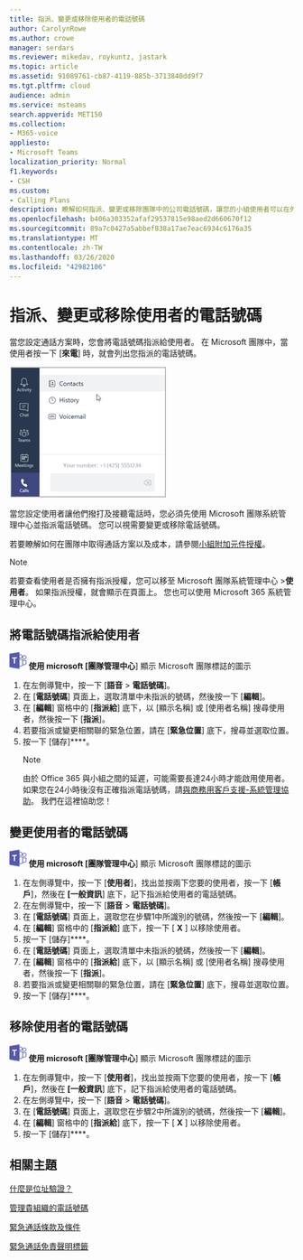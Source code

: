 ```yaml
---
title: 指派、變更或移除使用者的電話號碼
author: CarolynRowe
ms.author: crowe
manager: serdars
ms.reviewer: mikedav, roykuntz, jastark
ms.topic: article
ms.assetid: 91089761-cb87-4119-885b-3713840dd9f7
ms.tgt.pltfrm: cloud
audience: admin
ms.service: msteams
search.appverid: MET150
ms.collection:
- M365-voice
appliesto:
- Microsoft Teams
localization_priority: Normal
f1.keywords:
- CSH
ms.custom:
- Calling Plans
description: 瞭解如何指派、變更或移除團隊中的公司電話號碼，讓您的小組使用者可以在外部進行通話。
ms.openlocfilehash: b406a303352afaf29537815e98aed2d660670f12
ms.sourcegitcommit: 89a7c0427a5abbef838a17ae7eac6934c6176a35
ms.translationtype: MT
ms.contentlocale: zh-TW
ms.lasthandoff: 03/26/2020
ms.locfileid: "42982106"
---
```

# <a name="assign-change-or-remove-a-phone-number-for-a-user"></a>指派、變更或移除使用者的電話號碼

當您設定通話方案時，您會將電話號碼指派給使用者。 在 Microsoft 團隊中，當使用者按一下 [**來電**] 時，就會列出您指派的電話號碼。

![[小組] 中顯示的使用者電話號碼。](media/teams-phone-number.png)

當您設定使用者讓他們撥打及接聽電話時，您必須先使用 Microsoft 團隊系統管理中心並指派電話號碼。 您可以視需要變更或移除電話號碼。
  
若要瞭解如何在團隊中取得通話方案以及成本，請參閱[小組附加元件授權](teams-add-on-licensing/microsoft-teams-add-on-licensing.md)。
  
> [!NOTE]
> 若要查看使用者是否擁有指派授權，您可以移至 Microsoft 團隊系統管理中心 >**使用者**。 如果指派授權，就會顯示在頁面上。  您也可以使用 Microsoft 365 系統管理中心。
  
## <a name="assign-a-phone-number-to-a-user"></a>將電話號碼指派給使用者
 
![](media/teams-logo-30x30.png) **使用 microsoft [團隊管理中心**] 顯示 Microsoft 團隊標誌的圖示
    
1. 在左側導覽中，按一下 [**語音** > **電話號碼**]。
2. 在 [**電話號碼**] 頁面上，選取清單中未指派的號碼，然後按一下 [**編輯**]。  
3. 在 [**編輯**] 窗格中的 [**指派給**] 底下，以 [顯示名稱] 或 [使用者名稱] 搜尋使用者，然後按一下 [**指派**]。
4. 若要指派或變更相關聯的緊急位置，請在 [**緊急位置**] 底下，搜尋並選取位置。
6. 按一下 [儲存]****。
    > [!NOTE]
    > 由於 Office 365 與小組之間的延遲，可能需要長達24小時才能啟用使用者。 如果您在24小時後沒有正確指派電話號碼，請[與商務用客戶支援-系統管理協助](https://docs.microsoft.com/microsoft-365/admin/contact-support-for-business-products)。 我們在這裡協助您！
  
## <a name="change-a-phone-number-for-a-user"></a>變更使用者的電話號碼
 
![](media/teams-logo-30x30.png) **使用 microsoft [團隊管理中心**] 顯示 Microsoft 團隊標誌的圖示
    
1. 在左側導覽中，按一下 [**使用者**]，找出並按兩下您要的使用者，按一下 [**帳戶**]，然後在 **[一般資訊**] 底下，記下指派給使用者的電話號碼。
2. 在左側導覽中，按一下 [**語音** > **電話號碼**]。
3. 在 [**電話號碼**] 頁面上，選取您在步驟1中所識別的號碼，然後按一下 [**編輯**]。  
4. 在 [**編輯**] 窗格中的 [**指派給**] 底下，按一下 [ **X** ] 以移除使用者。
5. 按一下 [儲存]****。
6. 在 [**電話號碼**] 頁面上，選取清單中未指派的號碼，然後按一下 [**編輯**]。  
7. 在 [**編輯**] 窗格中的 [**指派給**] 底下，以 [顯示名稱] 或 [使用者名稱] 搜尋使用者，然後按一下 [**指派**]。
8. 若要指派或變更相關聯的緊急位置，請在 [**緊急位置**] 底下，搜尋並選取位置。
9. 按一下 [儲存]****。

## <a name="remove-a-phone-number-from-a-user"></a>移除使用者的電話號碼
 
![](media/teams-logo-30x30.png) **使用 microsoft [團隊管理中心**] 顯示 Microsoft 團隊標誌的圖示

1. 在左側導覽中，按一下 [**使用者**]，找出並按兩下您要的使用者，按一下 [**帳戶**]，然後在 **[一般資訊**] 底下，記下指派給使用者的電話號碼。
2. 在左側導覽中，按一下 [**語音** > **電話號碼**]。
3. 在 [**電話號碼**] 頁面上，選取您在步驟2中所識別的號碼，然後按一下 [**編輯**]。  
4. 在 [**編輯**] 窗格中的 [**指派給**] 底下，按一下 [ **X** ] 以移除使用者。
5. 按一下 [儲存]****。
    
## <a name="related-topics"></a>相關主題

[什麼是位址驗證？](/skypeforbusiness/what-are-calling-plans-in-office-365/what-is-address-validation)

[管理貴組織的電話號碼](/microsoftteams/manage-phone-numbers-for-your-organization)

[緊急通話條款及條件](/microsoftteams/emergency-calling-terms-and-conditions)

[緊急通話免責聲明標籤](https://github.com/MicrosoftDocs/OfficeDocs-SkypeForBusiness/blob/live/Teams/downloads/emergency-calling/emergency-calling-label-(en-us)-(v.1.0).zip?raw=true)
